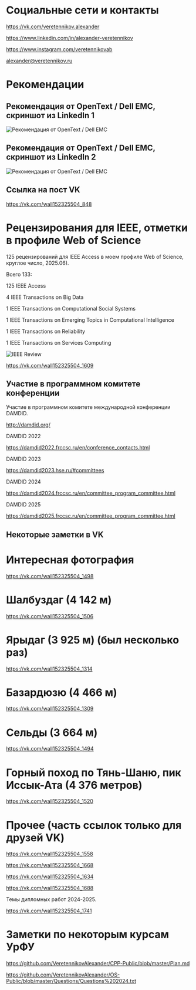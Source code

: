 # Социальные сети и контакты

https://vk.com/veretennikov.alexander

https://www.linkedin.com/in/alexander-veretennikov

https://www.instagram.com/veretennikovab

alexander@veretennikov.ru

# Рекомендации

## Рекомендация от OpenText / Dell EMC, скриншот из LinkedIn 1

![Рекомендация от OpenText / Dell EMC](https://github.com/VeretennikovAlexander/AboutMe/blob/master/LinkedIn1.jpg)

## Рекомендация от OpenText / Dell EMC, скриншот из LinkedIn 2

![Рекомендация от OpenText / Dell EMC](https://github.com/VeretennikovAlexander/AboutMe/blob/master/LinkedIn20200804.jpg)

## Ссылка на пост VK

https://vk.com/wall152325504_848

# Рецензирования для IEEE, отметки в профиле Web of Science

125 рецензирований для IEEE Access в моем профиле Web of Science, круглое число, 2025.06).

Всего 133:

125 IEEE Access

4 IEEE Transactions on Big Data

1 IEEE Transactions on Computational Social Systems

1 IEEE Transactions on Emerging Topics in Computational Intelligence

1 IEEE Transactions on Reliability

1 IEEE Transactions on Services Computing

![IEEE Review](https://github.com/VeretennikovAlexander/AboutMe/blob/master/IEEE133_2025_06.jpg)

https://vk.com/wall152325504_1609

## Участие в программном комитете конференции

Участие в программном комитете международной конференции DAMDID.

http://damdid.org/

DAMDID 2022

https://damdid2022.frccsc.ru/en/conference_contacts.html

DAMDID 2023

https://damdid2023.hse.ru/#committees

DAMDID 2024

https://damdid2024.frccsc.ru/en/committee_program_committee.html

DAMDID 2025

https://damdid2025.frccsc.ru/en/committee_program_committee.html

## Некоторые заметки в VK

# Интересная фотография

https://vk.com/wall152325504_1498

# Шалбуздаг (4 142 м)

https://vk.com/wall152325504_1506

# Ярыдаг (3 925 м) (был несколько раз)

https://vk.com/wall152325504_1314

# Базардюзю (4 466 м)

https://vk.com/wall152325504_1309

# Сельды (3 664 м)

https://vk.com/wall152325504_1494

# Горный поход по Тянь-Шаню, пик Иссык-Ата (4 376 метров)

https://vk.com/wall152325504_1520

# Прочее (часть ссылок только для друзей VK)

https://vk.com/wall152325504_1558

https://vk.com/wall152325504_1668

https://vk.com/wall152325504_1634

https://vk.com/wall152325504_1688

Темы дипломных работ 2024-2025.

https://vk.com/wall152325504_1741

# Заметки по некоторым курсам УрФУ

https://github.com/VeretennikovAlexander/CPP-Public/blob/master/Plan.md

https://github.com/VeretennikovAlexander/OS-Public/blob/master/Questions/Questions%202024.txt
